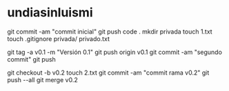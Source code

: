 # undiasinluismi
git commit -am "commit inicial"
git push
code . 
mkdir privada
touch 1.txt
touch .gitignore
privada/
privado.txt

git tag -a v0.1 -m "Versión 0.1"
git push origin v0.1
git commit -am "segundo commit"
git push

git checkout -b v0.2
touch 2.txt
git commit -am "commit rama v0.2"
git push --all
git merge v0.2